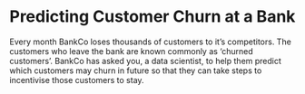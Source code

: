# Predicting Customer Churn at a Bank

Every month BankCo loses thousands of customers to it’s competitors. The customers who leave the bank are known commonly as ‘churned customers’. BankCo has asked you, a data scientist, to help them predict which customers may churn in future so that they can take steps to incentivise those customers to stay. 


